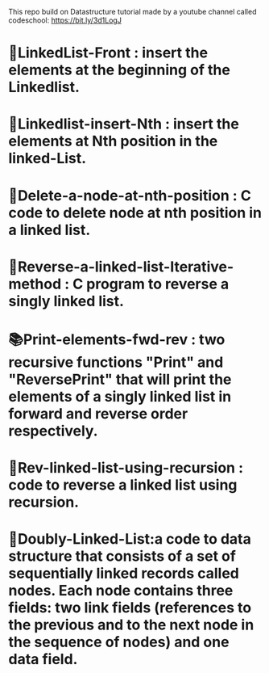 This repo build on Datastructure tutorial made by a youtube channel called
codeschool: https://bit.ly/3d1LogJ


📕LinkedList-Front : insert the  elements at the beginning of the Linkedlist.
==========================
📗Linkedlist-insert-Nth : insert the elements at Nth position in the linked-List.
==========================
📘Delete-a-node-at-nth-position : C code to delete node at nth position in a linked list. 
==========================
📙Reverse-a-linked-list-Iterative-method :  C program to reverse a singly linked list. 
==========================
📚Print-elements-fwd-rev : two recursive functions "Print" and "ReversePrint"  that will print the elements of a singly linked list in forward and reverse order respectively.
==========================
📔Rev-linked-list-using-recursion : code to reverse a linked list using recursion.
==========================
📙Doubly-Linked-List:a code to data structure that consists of a set of sequentially linked records called nodes. Each node contains three fields: two link fields (references to the previous and to the next node in the sequence of nodes) and one data field.
==========================
